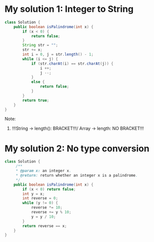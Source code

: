 # My solution 1: Integer to String
```Java
class Solution {
    public boolean isPalindrome(int x) {
        if (x < 0) {
            return false;
        }
        String str = "";
        str += x;
        int i = 0, j = str.length() - 1;
        while (i <= j) {
            if (str.charAt(i) == str.charAt(j)) {
                i ++;
                j --;
            }
            else {
                return false;
            }
        }
        return true;
    }
}
```
Note:<br>
1. !!!String -> length(): BRACKET!!!/ Array -> length: NO BRACKET!!!
# My solution 2: No type conversion
```Java
class Solution {
     /**
     * @param x: an integer x.
     * @return: return whether an integer x is a palindrome.
     */
    public boolean isPalindrome(int x) {
        if (x < 0) return false;
        int y = x;
        int reverse = 0;
        while (y != 0) {
            reverse *= 10;
            reverse += y % 10;
            y = y / 10;
        }
        return reverse == x;
    }
}
```
